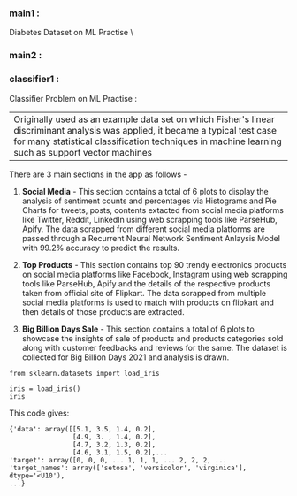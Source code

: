  ### main1 : 
 Diabetes Dataset on ML Practise \
 
 ### main2 : 
 
 
 ### classifier1 : 
 Classifier Problem on ML Practise :

<table>
<tr>
<td>
 Originally used as an example data set on which Fisher's linear discriminant analysis was applied, it became a typical test case for many statistical classification techniques in machine learning such as support vector machines
</td>
</tr>
</table>

There are 3 main sections in the app as follows -

1. <b>Social Media</b> - This section contains a total of 6 plots to display the analysis of sentiment counts and percentages via Histograms and Pie Charts for tweets, posts, contents extacted from social media platforms like Twitter, Reddit, LinkedIn using web scrapping tools like ParseHub, Apify. The data scrapped from different social media platforms are passed through a Recurrent Neural Network Sentiment Anlaysis Model with 99.2% accuracy to predict the results.

2. <b>Top Products</b> - This section contains top 90 trendy electronics products on social media platforms like Facebook, Instagram using web scrapping tools like ParseHub, Apify and the details of the respective products taken from official site of Flipkart. The data scrapped from multiple social media platforms is used to match with products on flipkart and then details of those products are extracted.

3. <b>Big Billion Days Sale</b> - This section contains a total of 6 plots to showcase the insights of sale of products and products categories sold along with customer feedbacks and reviews for the same. The dataset is collected for Big Billion Days 2021 and analysis is drawn.

 ```
from sklearn.datasets import load_iris

iris = load_iris()
iris
```
This code gives:

```
{'data': array([[5.1, 3.5, 1.4, 0.2],
                [4.9, 3. , 1.4, 0.2],
                [4.7, 3.2, 1.3, 0.2],
                [4.6, 3.1, 1.5, 0.2],...
'target': array([0, 0, 0, ... 1, 1, 1, ... 2, 2, 2, ...
'target_names': array(['setosa', 'versicolor', 'virginica'], dtype='<U10'), 
...}
```
